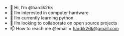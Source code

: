 - 👋 Hi, I’m @hardik26k
- 👀 I’m interested in computer hardware
- 🌱 I’m currently learning python
- 💞️ I’m looking to collaborate on open source projects 
- 📫 How to reach me @email = hardik26k@gmail.com

<!---
hardik26k/hardik26k is a ✨ special ✨ repository because its `README.md` (this file) appears on your GitHub profile.
You can click the Preview link to take a look at your changes.
--->

